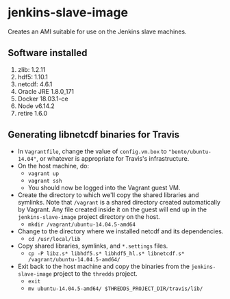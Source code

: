 # jenkins-slave-image

Creates an AMI suitable for use on the Jenkins slave machines.

## Software installed

1. zlib: 1.2.11
1. hdf5: 1.10.1
1. netcdf: 4.6.1
1. Oracle JRE 1.8.0_171
1. Docker 18.03.1-ce
1. Node v6.14.2
1. retire 1.6.0

## Generating libnetcdf binaries for Travis

* In `Vagrantfile`, change the value of `config.vm.box` to `"bento/ubuntu-14.04"`, or whatever is appropriate for
Travis's infrastructure.
* On the host machine, do:
    * `vagrant up`
    * `vagrant ssh`
    * You should now be logged into the Vagrant guest VM.
* Create the directory to which we'll copy the shared libraries and symlinks. Note that `/vagrant` is a shared
directory created automatically by Vagrant. Any file created inside it on the guest will end up in the
`jenkins-slave-image` project directory on the host.
    * `mkdir /vagrant/ubuntu-14.04.5-amd64`
* Change to the directory where we installed netcdf and its dependencies.
    * `cd /usr/local/lib`
* Copy shared libraries, symlinks, and `*.settings` files.
    * `cp -P libz.s* libhdf5.s* libhdf5_hl.s* libnetcdf.s* /vagrant/ubuntu-14.04.5-amd64/`
* Exit back to the host machine and copy the binaries from the `jenkins-slave-image` project to the `thredds` project.
    * `exit`
    * `mv ubuntu-14.04.5-amd64/ $THREDDS_PROJECT_DIR/travis/lib/`
